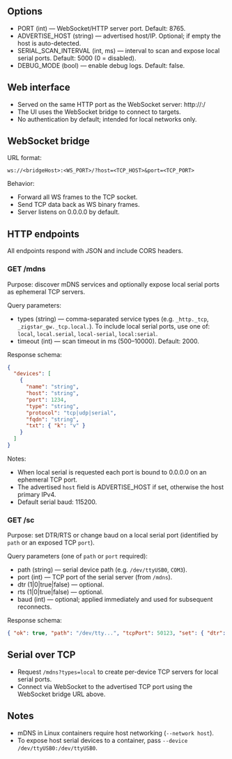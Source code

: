 ## Options

- PORT (int) — WebSocket/HTTP server port. Default: 8765.
- ADVERTISE_HOST (string) — advertised host/IP. Optional; if empty the host is auto-detected.
- SERIAL_SCAN_INTERVAL (int, ms) — interval to scan and expose local serial ports. Default: 5000 (0 = disabled).
- DEBUG_MODE (bool) — enable debug logs. Default: false.

## Web interface

- Served on the same HTTP port as the WebSocket server: http://<bridgeHost>:<PORT>/
- The UI uses the WebSocket bridge to connect to targets.
- No authentication by default; intended for local networks only.

## WebSocket bridge

URL format:

```
ws://<bridgeHost>:<WS_PORT>/?host=<TCP_HOST>&port=<TCP_PORT>
```

Behavior:

- Forward all WS frames to the TCP socket.
- Send TCP data back as WS binary frames.
- Server listens on 0.0.0.0 by default.

## HTTP endpoints

All endpoints respond with JSON and include CORS headers.

### GET /mdns

Purpose: discover mDNS services and optionally expose local serial ports as ephemeral TCP servers.

Query parameters:

- types (string) — comma-separated service types (e.g. `_http._tcp`, `_zigstar_gw._tcp.local.`). To include local serial ports, use one of: `local`, `local.serial`, `local-serial`, `local:serial`.
- timeout (int) — scan timeout in ms (500–10000). Default: 2000.

Response schema:

```json
{
  "devices": [
    {
      "name": "string",
      "host": "string",
      "port": 1234,
      "type": "string",
      "protocol": "tcp|udp|serial",
      "fqdn": "string",
      "txt": { "k": "v" }
    }
  ]
}
```

Notes:

- When local serial is requested each port is bound to 0.0.0.0 on an ephemeral TCP port.
- The advertised `host` field is ADVERTISE_HOST if set, otherwise the host primary IPv4.
- Default serial baud: 115200.

### GET /sc

Purpose: set DTR/RTS or change baud on a local serial port (identified by `path` or an exposed TCP `port`).

Query parameters (one of `path` or `port` required):

- path (string) — serial device path (e.g. `/dev/ttyUSB0`, `COM3`).
- port (int) — TCP port of the serial server (from `/mdns`).
- dtr (1|0|true|false) — optional.
- rts (1|0|true|false) — optional.
- baud (int) — optional; applied immediately and used for subsequent reconnects.

Response schema:

```json
{ "ok": true, "path": "/dev/tty...", "tcpPort": 50123, "set": { "dtr": true, "rts": false, "baud": 115200 } }
```

## Serial over TCP

- Request `/mdns?types=local` to create per-device TCP servers for local serial ports.
- Connect via WebSocket to the advertised TCP port using the WebSocket bridge URL above.

## Notes

- mDNS in Linux containers require host networking (`--network host`).
- To expose host serial devices to a container, pass `--device /dev/ttyUSB0:/dev/ttyUSB0`.
